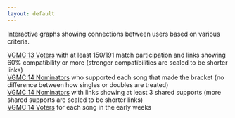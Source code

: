 ```yaml
---
layout: default
---
```


Interactive graphs showing connections between users based on various criteria.

[VGMC 13 Voters](./graphs/vgmc13/bracket.html) with at least 150/191 match participation and links showing 60% compatibility or more (stronger compatibilities are scaled to be shorter links)  
[VGMC 14 Nominators](./graphs/vgmc14/noms.html) who supported each song that made the bracket (no difference between how singles or doubles are treated)  
[VGMC 14 Nominators](./graphs/vgmc14/noms_contracted.html) with links showing at least 3 shared supports (more shared supports are scaled to be shorter links)  
[VGMC 14 Voters](./graphs/vgmc14/bracket.html) for each song in the early weeks